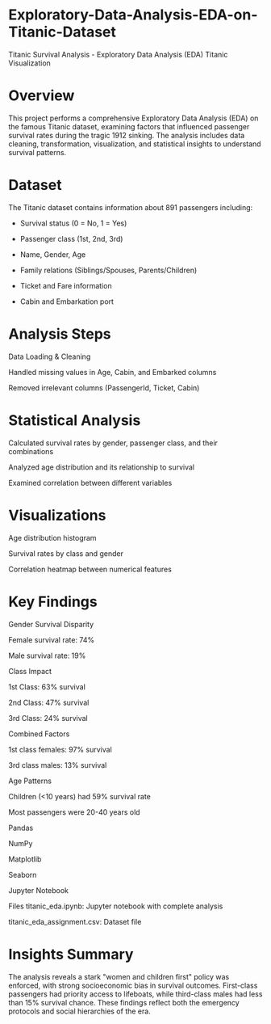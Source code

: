 # Exploratory-Data-Analysis-EDA-on-Titanic-Dataset
Titanic Survival Analysis - Exploratory Data Analysis (EDA)
Titanic Visualization

# Overview
This project performs a comprehensive Exploratory Data Analysis (EDA) on the famous Titanic dataset, examining factors that influenced passenger survival rates during the tragic 1912 sinking. The analysis includes data cleaning, transformation, visualization, and statistical insights to understand survival patterns.

# Dataset
The Titanic dataset contains information about 891 passengers including:

  - Survival status (0 = No, 1 = Yes)

  - Passenger class (1st, 2nd, 3rd)

  - Name, Gender, Age

  - Family relations (Siblings/Spouses, Parents/Children)

  - Ticket and Fare information

  - Cabin and Embarkation port

# Analysis Steps
Data Loading & Cleaning

Handled missing values in Age, Cabin, and Embarked columns

Removed irrelevant columns (PassengerId, Ticket, Cabin)

# Statistical Analysis

Calculated survival rates by gender, passenger class, and their combinations

Analyzed age distribution and its relationship to survival

Examined correlation between different variables

# Visualizations

Age distribution histogram

Survival rates by class and gender

Correlation heatmap between numerical features

# Key Findings
Gender Survival Disparity

Female survival rate: 74%

Male survival rate: 19%

Class Impact

1st Class: 63% survival

2nd Class: 47% survival

3rd Class: 24% survival

Combined Factors

1st class females: 97% survival

3rd class males: 13% survival

Age Patterns

Children (<10 years) had 59% survival rate

Most passengers were 20-40 years old



Pandas

NumPy

Matplotlib

Seaborn

Jupyter Notebook

Files
titanic_eda.ipynb: Jupyter notebook with complete analysis

titanic_eda_assignment.csv: Dataset file


# Insights Summary
The analysis reveals a stark "women and children first" policy was enforced, with strong socioeconomic bias in survival outcomes. First-class passengers had priority access to lifeboats, while third-class males had less than 15% survival chance. These findings reflect both the emergency protocols and social hierarchies of the era.
